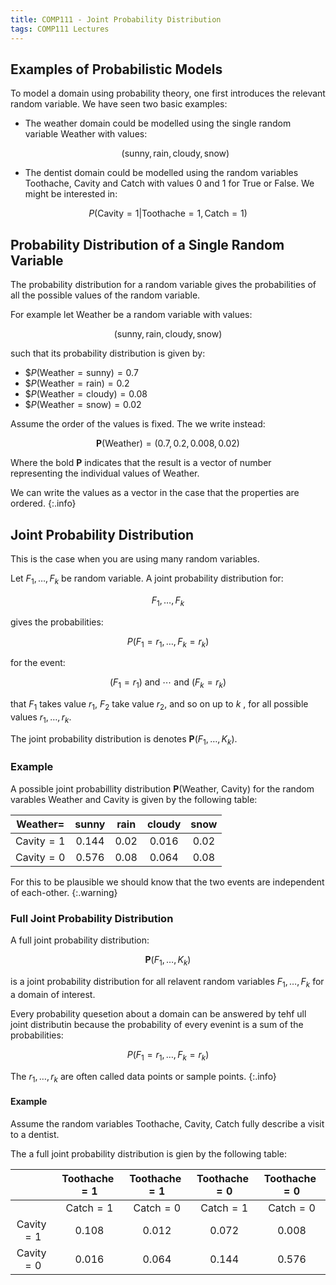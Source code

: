 ```yaml
---
title: COMP111 - Joint Probability Distribution
tags: COMP111 Lectures
---
```

## Examples of Probabilistic Models
To model a domain using probability theory, one first introduces the relevant random variable. We have seen two basic examples:

* The weather domain could be modelled using the single random variable $\text{Weather}$ with values:

	$$(\text{sunny},\text{rain},\text{cloudy},\text{snow})$$

* The dentist domain could be modelled using the random variables $\text{Toothache, Cavity}$ and $\text{Catch}$ with values 0 and 1 for True or False. We might be interested in:

$$P(\text{Cavity}=1\vert\text{Toothache}=1,\text{Catch}=1)$$

## Probability Distribution of a Single Random Variable
The probability distribution for a random variable gives the probabilities of all the possible values of the random variable.

For example let $\text{Weather}$ be a random variable with values:

$$(\text{sunny},\text{rain},\text{cloudy},\text{snow})$$

such that its probability distribution is given by:

* \$$P(\text{Weather}=\text{sunny})=0.7$
* \$$P(\text{Weather}=\text{rain})=0.2$
* \$$P(\text{Weather}=\text{cloudy})=0.08$
* \$$P(\text{Weather}=\text{snow})=0.02$

Assume the order of the values is fixed. The we write instead:

$$\mathbf{P}(\text{Weather})=(0.7,0.2,0.008,0.02)$$

Where the bold $\mathbf{P}$ indicates that the result is a vector of number representing the individual values of $\text{Weather}$.

We can write the values as a vector in the case that the properties are ordered.
{:.info}

## Joint Probability Distribution
This is the case when you are using many random variables.

Let $F_1,\ldots,F_k$ be random variable. A joint probability distribution for:

$$F_1,\ldots,F_k$$

gives the probabilities:

$$P(F_1=r_1,\ldots,F_k=r_k)$$

for the event:

$$(F_1=r_1)\text{ and } \cdots \text{ and }(F_k=r_k)$$

that $F_1$ takes value $r_1$, $F_2$ take value $r_2$, and so on up to $k$ , for all possible values $r_1,\ldots,r_k$.

The joint probability distribution is denotes $\mathbf{P}(F_1,\ldots,K_k)$.

### Example
A possible joint probabillity distribution $\mathbf{P}(\text{Weather, Cavity})$ for the random varables $\text{Weather}$ and $\text{Cavity}$ is given by the following table:

| $\text{Weather}=$ | $\text{sunny}$ | $\text{rain}$ | $\text{cloudy}$ | $\text{snow}$ |
| :-: |  :-: | :-: | :-: | :-: |
| $\text{Cavity}=1$ | 0.144 | 0.02 | 0.016 | 0.02 |
| $\text{Cavity}=0$ | 0.576 | 0.08 | 0.064 | 0.08 |

For this to be plausible we should know that the two events are independent of each-other.
{:.warning}

### Full Joint Probability Distribution

A full joint probability distribution:

$$\mathbf{P}(F_1,\ldots,K_k)$$

is a joint probability distribution for all relavent random variables $F_1,\ldots,F_k$ for a domain of interest.

Every probability quesetion about a domain can be answered by tehf ull joint distributin because the probability of every evenint is a sum of the probabilities:

$$P(F_1=r_1,\ldots,F_k=r_k)$$

The $r_1,\ldots,r_k$ are often called data points or sample points.
{:.info}

#### Example
Assume the random variables $\text{Toothache, Cavity, Catch}$ fully describe a visit to a dentist. 

The a full joint probability distribution is gien by the following table:

| | $\text{Toothache}=1$ | $\text{Toothache}=1$ | $\text{Toothache}=0$ | $\text{Toothache}=0$ |
| :-: | :-: | :-: | :-: | :-: |
| | $\text{Catch}=1$ |  $\text{Catch}=0$ |  $\text{Catch}=1$ |  $\text{Catch}=0$ | 
| $\text{Cavity}=1$ | 0.108 | 0.012 | 0.072 | 0.008 |
| $\text{Cavity}=0$ | 0.016 | 0.064 | 0.144 | 0.576 |